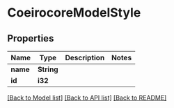 # CoeirocoreModelStyle

## Properties
Name | Type | Description | Notes
------------ | ------------- | ------------- | -------------
**name** | **String** |  | 
**id** | **i32** |  | 

[[Back to Model list]](../README.md#documentation-for-models) [[Back to API list]](../README.md#documentation-for-api-endpoints) [[Back to README]](../README.md)


